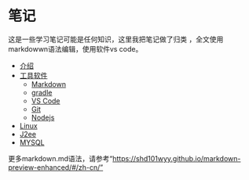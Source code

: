 # 笔记
这是一些学习笔记可能是任何知识，这里我把笔记做了归类 ，全文使用markdowwn语法编辑，使用软件vs code。

* [介绍](/readme.md)
* [工具软件](/tools/tools.md)
  * [Markdown](/tools/markdown/readme.md)
  * [gradle](/tools/gradle/readme.md)
  * [VS Code](/tools/vs_code/readme.md)
  * [Git](/tools/git/readme.md)
  * [Nodejs](/tools/Nodejs/readme.md)
* [Linux](/Linux/readme.md)
* [J2ee](/j2ee/readme.md)
* [MYSQL](/mysql/readme.md)



更多markdown.md语法，请参考“https://shd101wyy.github.io/markdown-preview-enhanced/#/zh-cn/”

